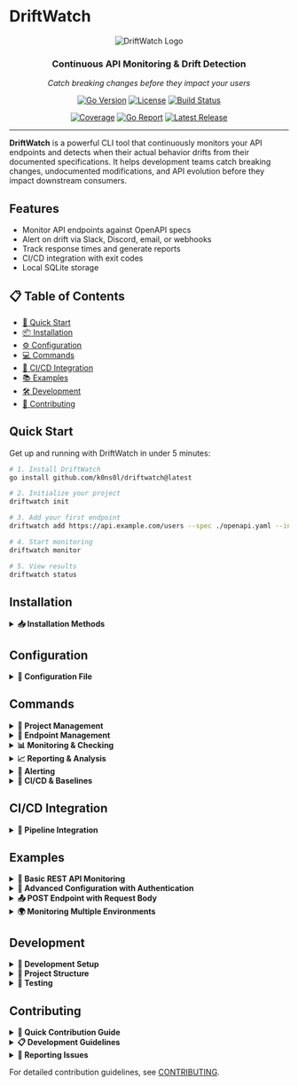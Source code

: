# DriftWatch

<div align="center">
  <img src="https://i.imgur.com/GrVcmlL.png" alt="DriftWatch Logo" style="max-width: 200px; height: auto;">
  
  <h3>Continuous API Monitoring & Drift Detection</h3>
  <p><em>Catch breaking changes before they impact your users</em></p>
  
  <p>
    <a href="https://golang.org"><img src="https://img.shields.io/badge/Go-1.24+-00ADD8?style=for-the-badge&logo=go&logoColor=white" alt="Go Version"></a>
    <a href="https://opensource.org/licenses/MIT"><img src="https://img.shields.io/badge/License-MIT-blue?style=for-the-badge" alt="License"></a>
    <a href="https://github.com/k0ns0l/driftwatch/actions"><img src="https://img.shields.io/github/actions/workflow/status/k0ns0l/driftwatch/ci.yml?style=for-the-badge&logo=github&label=Build" alt="Build Status"></a>
  </p>
  <p>
    <a href="https://codecov.io/gh/k0ns0l/driftwatch"><img src="https://img.shields.io/codecov/c/github/k0ns0l/driftwatch?style=for-the-badge&logo=codecov&logoColor=white" alt="Coverage"></a>
    <a href="https://goreportcard.com/report/github.com/k0ns0l/driftwatch"><img src="https://img.shields.io/badge/Go%20Report-A+-brightgreen?style=for-the-badge&logo=go&logoColor=white" alt="Go Report"></a>
    <a href="https://github.com/k0ns0l/driftwatch/releases"><img src="https://img.shields.io/github/v/release/k0ns0l/driftwatch?style=for-the-badge&logo=github&color=purple" alt="Latest Release"></a>
  </p>
</div>

---

**DriftWatch** is a powerful CLI tool that continuously monitors your API endpoints and detects when their actual behavior drifts from their documented specifications. It helps development teams catch breaking changes, undocumented modifications, and API evolution before they impact downstream consumers.

## Features

- Monitor API endpoints against OpenAPI specs
- Alert on drift via Slack, Discord, email, or webhooks
- Track response times and generate reports
- CI/CD integration with exit codes
- Local SQLite storage

## 📋 Table of Contents

- [🚀 Quick Start](#-quick-start)
- [📦 Installation](#-installation)
- [⚙️ Configuration](#️-configuration)
- [💻 Commands](#-commands)
- [🔄 CI/CD Integration](#-cicd-integration)
- [📚 Examples](#-examples)
- [🛠️ Development](#️-development)
- [🤝 Contributing](#-contributing)

## Quick Start

Get up and running with DriftWatch in under 5 minutes:

```bash
# 1. Install DriftWatch
go install github.com/k0ns0l/driftwatch@latest

# 2. Initialize your project
driftwatch init

# 3. Add your first endpoint
driftwatch add https://api.example.com/users --spec ./openapi.yaml --interval 5m

# 4. Start monitoring
driftwatch monitor

# 5. View results
driftwatch status
```

## Installation

<details>
<summary><strong>📥 Installation Methods</strong></summary>

### Using Go Install (Recommended)
```bash
go install github.com/k0ns0l/driftwatch@latest
```

### Download Binary
Download the latest binary from [GitHub Releases](https://github.com/k0ns0l/driftwatch/releases) for your platform.

### Build from Source
```bash
git clone https://github.com/k0ns0l/driftwatch.git
cd driftwatch
go build -o driftwatch .
```

### Verify Installation
```bash
driftwatch version
```

</details>

## Configuration

<details>
<summary><strong>📝 Configuration File</strong></summary>

DriftWatch uses a `.driftwatch.yaml` configuration file. Here's a comprehensive example:

```yaml
project:
  name: "My API Monitoring Project"
  description: "Production API drift detection"

global:
  timeout: 30s
  retry_count: 3
  retry_delay: 5s
  user_agent: "driftwatch/1.0.0"

endpoints:
  - id: "users-api"
    url: "https://api.example.com/v1/users"
    method: GET
    spec_file: "./specs/users-openapi.yaml"
    interval: 5m
    headers:
      Authorization: "Bearer ${API_TOKEN}"
      Accept: "application/json"
    validation:
      strict_mode: false
      ignore_fields: ["timestamp", "request_id"]
      required_fields: ["id", "email", "name"]

  - id: "orders-api"
    url: "https://api.example.com/v1/orders"
    method: POST
    spec_file: "./specs/orders.yaml"
    interval: 10m
    request_body_file: "./fixtures/order-request.json"

alerting:
  enabled: true
  slack:
    webhook_url: "${SLACK_WEBHOOK_URL}"
    channel: "#api-alerts"
    on_events: ["breaking_change", "error_threshold"]
  
  email:
    smtp_host: "smtp.gmail.com"
    smtp_port: 587
    username: "${EMAIL_USER}"
    password: "${EMAIL_PASS}"
    from: "alerts@company.com"
    to: ["team@company.com"]

reporting:
  retention_days: 90
  auto_cleanup: true
  export_format: "json"
```

### Environment Variables
Set sensitive values using environment variables:
```bash
export API_TOKEN="your-api-token"
export SLACK_WEBHOOK_URL="https://hooks.slack.com/..."
export EMAIL_USER="your-email@company.com"
export EMAIL_PASS="your-app-password"
```

</details>

## Commands

<details>
<summary><strong>🔧 Project Management</strong></summary>

```bash
# Initialize a new DriftWatch project
driftwatch init [--config-file .driftwatch.yaml]

# Show current configuration
driftwatch config show

# Validate configuration file
driftwatch config validate
```

</details>

<details>
<summary><strong>🎯 Endpoint Management</strong></summary>

```bash
# Add an endpoint to monitor
driftwatch add <url> [options]
  --method GET|POST|PUT|DELETE     HTTP method (default: GET)
  --spec path/to/spec.yaml         OpenAPI specification file
  --interval 5m                    Monitoring interval (1m to 24h)
  --timeout 30s                    Request timeout
  --header "key=value"             HTTP headers (can be used multiple times)
  --id string                      Custom endpoint ID
  --strict                         Enable strict validation mode

# List all monitored endpoints
driftwatch list [--format table|json|yaml]

# Remove an endpoint
driftwatch remove <endpoint-id>

# Update endpoint configuration
driftwatch update <endpoint-id> [options]
```

</details>

<details>
<summary><strong>📊 Monitoring & Checking</strong></summary>

```bash
# Start continuous monitoring (daemon mode)
driftwatch monitor [--duration 1h] [--endpoints endpoint1,endpoint2]

# Perform one-time check of all endpoints
driftwatch check [--endpoints endpoint1,endpoint2]

# Show endpoint health and status
driftwatch health [--endpoint endpoint-id]
driftwatch status [--endpoint endpoint-id]
```

</details>

<details>
<summary><strong>📈 Reporting & Analysis</strong></summary>

```bash
# Generate drift reports
driftwatch report [options]
  --period 24h|7d|30d             Time period for report (default: 24h)
  --endpoint endpoint-id          Filter by specific endpoint
  --severity low|medium|high|critical  Filter by severity level
  --output table|json|yaml        Output format

# Export monitoring data
driftwatch export [--format csv|json] [--output data.csv]
```

</details>

<details>
<summary><strong>🚨 Alerting</strong></summary>

```bash
# Test alert configuration
driftwatch alert test [--channel slack|email]

# Show alert history
driftwatch alert history
```

</details>

<details>
<summary><strong>🔄 CI/CD & Baselines</strong></summary>

```bash
# Run in CI/CD mode with exit codes
driftwatch ci [options]
  --baseline-file baseline.json   Compare against baseline
  --fail-on high|critical         Exit with error on severity level

# Create baseline response data
driftwatch baseline [--output baseline.json]

# Validate a baseline file
driftwatch validate-baseline <baseline-file>
```

</details>

## CI/CD Integration

<details>
<summary><strong>🚀 Pipeline Integration</strong></summary>

DriftWatch integrates seamlessly with popular CI/CD platforms using meaningful exit codes.

### Exit Codes
- `0`: Success (no drift detected)
- `1`: General error (network, config, etc.)
- `2`: Breaking changes detected
- `3`: Configuration error

### GitHub Actions
```yaml
name: API Drift Detection
on: [push, pull_request]

jobs:
  api-drift-check:
    runs-on: ubuntu-latest
    steps:
      - uses: actions/checkout@v4
      
      - name: Set up Go
        uses: actions/setup-go@v4
        with:
          go-version: '1.24'
          
      - name: Install DriftWatch
        run: go install github.com/k0ns0l/driftwatch@latest
        
      - name: Run API Drift Check
        run: |
          driftwatch ci \
            --baseline-file .github/baselines/api-baseline.json \
            --fail-on high \
            --format json \
            --output drift-report.json
        env:
          API_TOKEN: ${{ secrets.API_TOKEN }}
          
      - name: Upload drift report
        uses: actions/upload-artifact@v3
        if: always()
        with:
          name: drift-report
          path: drift-report.json
```

### GitLab CI
```yaml
api_drift_check:
  stage: test
  image: golang:1.24
  script:
    - go install github.com/k0ns0l/driftwatch@latest
    - driftwatch ci --baseline-file baseline.json --fail-on critical
  artifacts:
    reports:
      junit: drift-report.xml
    when: always
```

### Jenkins Pipeline
```groovy
pipeline {
    agent any
    stages {
        stage('API Drift Check') {
            steps {
                sh 'go install github.com/k0ns0l/driftwatch@latest'
                sh 'driftwatch ci --baseline-file baseline.json --fail-on high'
            }
            post {
                always {
                    archiveArtifacts artifacts: 'drift-report.*', allowEmptyArchive: true
                }
            }
        }
    }
}
```

</details>

## Examples

<details>
<summary><strong>🔰 Basic REST API Monitoring</strong></summary>

```bash
# Monitor a simple GET endpoint
driftwatch add https://jsonplaceholder.typicode.com/users \
  --interval 2m \
  --timeout 10s

# Start monitoring
driftwatch monitor --duration 30m
```

</details>

<details>
<summary><strong>🔐 Advanced Configuration with Authentication</strong></summary>

```bash
# Monitor authenticated endpoint with custom headers
driftwatch add https://api.github.com/user \
  --spec ./github-api.yaml \
  --header "Authorization=Bearer ${GITHUB_TOKEN}" \
  --header "Accept=application/vnd.github.v3+json" \
  --interval 10m
```

</details>

<details>
<summary><strong>📤 POST Endpoint with Request Body</strong></summary>

```bash
# Monitor POST endpoint with JSON payload
driftwatch add https://api.example.com/orders \
  --method POST \
  --spec ./orders-spec.yaml \
  --request-body ./fixtures/sample-order.json \
  --header "Content-Type=application/json" \
  --header "Authorization=Bearer ${API_TOKEN}"
```

</details>

<details>
<summary><strong>🌍 Monitoring Multiple Environments</strong></summary>

```yaml
# .driftwatch.yaml for multi-environment setup
endpoints:
  - id: "users-dev"
    url: "https://dev-api.example.com/users"
    spec_file: "./specs/users.yaml"
    interval: 5m
    
  - id: "users-staging"
    url: "https://staging-api.example.com/users"
    spec_file: "./specs/users.yaml"
    interval: 10m
    
  - id: "users-prod"
    url: "https://api.example.com/users"
    spec_file: "./specs/users.yaml"
    interval: 15m
```

</details>

## Development

<details>
<summary><strong>🔧 Development Setup</strong></summary>

### Prerequisites
- Go 1.24 (or later)
- Make

### Setup Development Environment
```bash
# Clone the repository
git clone https://github.com/k0ns0l/driftwatch.git
cd driftwatch

# Install dependencies
go mod download

# Build the binary
go build -o bin/driftwatch .

# Run tests
go test ./...

# Run tests with coverage
go test -coverprofile=coverage.out ./...
go tool cover -html=coverage.out

# Run linting (requires golangci-lint)
golangci-lint run

# Build for multiple platforms
make build-all
```

</details>

<details>
<summary><strong>📁 Project Structure</strong></summary>

```
driftwatch/
├── api/                   # API definitions and OpenAPI specs
├── cmd/                   # CLI commands (Cobra)
├── docs/                  # Documentation
│   ├── project/           # Project documentation (changelog, policies)
│   └── migrations/        # Version migration guides
├── examples/              # Example configurations
├── internal/              # Internal packages
│   ├── alerting/          # Notification system
│   ├── auth/              # Authentication handling
│   ├── config/            # Configuration management
│   ├── drift/             # Drift detection logic
│   ├── http/              # HTTP client utilities
│   ├── monitor/           # Core monitoring engine
│   ├── storage/           # SQLite database operations
│   └── validator/         # OpenAPI validation
├── scripts/               # Build and deployment scripts
├── test/                  # Integration and end-to-end tests
├── CONTRIBUTING.md        # Contribution guidelines
├── main.go                # Application entry point
└── go.mod                 # Go module definition
```

</details>

<details>
<summary><strong>🧪 Testing</strong></summary>

```bash
# Run all tests
go test ./...

# Run tests with verbose output
go test -v ./...

# Run specific test package
go test ./internal/monitor

# Run integration tests
go test -tags=integration ./...

# Generate coverage report
go test -coverprofile=coverage.out ./...
go tool cover -html=coverage.out -o coverage.html
```

</details>

## Contributing

<details>
<summary><strong>🚀 Quick Contribution Guide</strong></summary>

We welcome contributions! Here's how to get started:

1. **Fork** the repository on GitHub
2. **Clone** your fork locally
3. **Create** a feature branch (`git checkout -b feature/amazing-feature`)
4. **Make** your changes and add tests
5. **Run** tests and ensure they pass (`go test ./...`)
6. **Commit** your changes (`git commit -m 'Add amazing feature'`)
7. **Push** to your branch (`git push origin feature/amazing-feature`)
8. **Open** a Pull Request

</details>

<details>
<summary><strong>📋 Development Guidelines</strong></summary>

- Write tests for new functionality
- Follow Go conventions and best practices
- Update documentation for user-facing changes
- Ensure CI checks pass before submitting PR
- Keep commits focused and write clear commit messages

</details>

<details>
<summary><strong>🐛 Reporting Issues</strong></summary>

- Use GitHub Issues for bug reports and feature requests
- Include steps to reproduce for bug reports
- Provide system information (OS, Go version, DriftWatch version)
- Check existing issues before creating new ones

</details>

For detailed contribution guidelines, see [CONTRIBUTING](CONTRIBUTING.md).